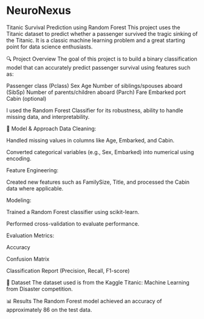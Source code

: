 # NeuroNexus
Titanic Survival Prediction using Random Forest
This project uses the Titanic dataset to predict whether a passenger survived the tragic sinking of the Titanic. It is a classic machine learning problem and a great starting point for data science enthusiasts.

🔍 Project Overview
The goal of this project is to build a binary classification model that can accurately predict passenger survival using features such as:

Passenger class (Pclass)
Sex
Age
Number of siblings/spouses aboard (SibSp)
Number of parents/children aboard (Parch)
Fare
Embarked port
Cabin (optional)

I used the Random Forest Classifier for its robustness, ability to handle missing data, and interpretability.

🧠 Model & Approach
Data Cleaning:

Handled missing values in columns like Age, Embarked, and Cabin.

Converted categorical variables (e.g., Sex, Embarked) into numerical using encoding.

Feature Engineering:

Created new features such as FamilySize, Title, and processed the Cabin data where applicable.

Modeling:

Trained a Random Forest classifier using scikit-learn.

Performed cross-validation to evaluate performance.

Evaluation Metrics:

Accuracy

Confusion Matrix

Classification Report (Precision, Recall, F1-score)

📁 Dataset
The dataset used is from the Kaggle Titanic: Machine Learning from Disaster competition.

📊 Results
The Random Forest model achieved an accuracy of approximately 86 on the test data.
